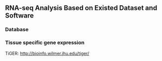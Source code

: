 ## RNA-seq Analysis Based on Existed Dataset and Software

### Database
### Tissue specific gene expression
TiGER: http://bioinfo.wilmer.jhu.edu/tiger/

